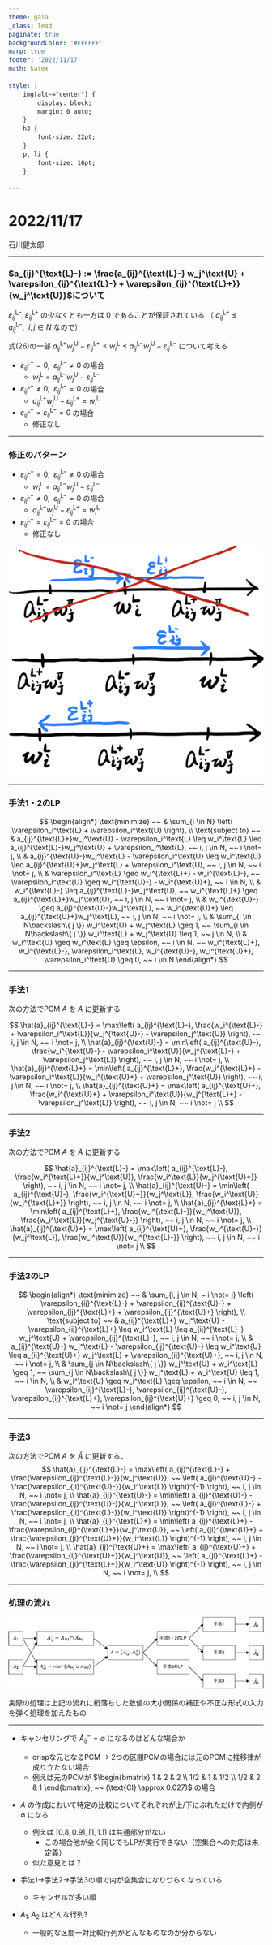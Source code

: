 ```yaml
---
theme: gaia
_class: lead
paginate: true
backgroundColor: '#FFFFFF'
marp: true
footer: '2022/11/17'
math: katex

style: |
    img[alt~="center"] {
        display: block;
        margin: 0 auto;
    }
    h3 {
        font-size: 22pt;
    }
    p, li {
        font-size: 16pt;
    }

---
```


# **2022/11/17**

石川健太郎

---

### $a_{ij}^{\text{L}-} := \frac{a_{ij}^{\text{L}-} w_j^\text{U} + \varepsilon_{ij}^{\text{L}-} + \varepsilon_{ij}^{\text{L}+}}{w_j^\text{U}}$について

$\varepsilon_{ij}^{\text{L}-}, \varepsilon_{ij}^{\text{L}+}$ の少なくとも一方は $0$ であることが保証されている
（ $a_{ij}^{\text{L}+} \leq a_{ij}^{\text{L}-}, ~~ i, j \in N$ なので）

式(26)の一部 $a_{ij}^{\text{L}+} w_j^\text{U} - \varepsilon_{ij}^{\text{L}+} \leq w_i^\text{L} \leq a_{ij}^{\text{L}-} w_j^\text{U} + \varepsilon_{ij}^{\text{L}-}$ について考える

- $\varepsilon_{ij}^{\text{L}+} = 0, ~~ \varepsilon_{ij}^{\text{L}-} \not= 0$ の場合
    - $w_i^\text{L} = a_{ij}^{\text{L}-} w_j^\text{U} - \varepsilon_{ij}^{\text{L}-}$
- $\varepsilon_{ij}^{\text{L}+} \not= 0, ~~ \varepsilon_{ij}^{\text{L}-} = 0$ の場合
    - $a_{ij}^{\text{L}+} w_j^\text{U} - \varepsilon_{ij}^{\text{L}+} = w_i^\text{L}$
- $\varepsilon_{ij}^{\text{L}+} = \varepsilon_{ij}^{\text{L}-} = 0$ の場合
    - 修正なし

---

### 修正のパターン

- $\varepsilon_{ij}^{\text{L}+} = 0, ~~ \varepsilon_{ij}^{\text{L}-} \not= 0$ の場合
    - $w_i^\text{L} = a_{ij}^{\text{L}-} w_j^\text{U} - \varepsilon_{ij}^{\text{L}-}$
- $\varepsilon_{ij}^{\text{L}+} \not= 0, ~~ \varepsilon_{ij}^{\text{L}-} = 0$ の場合
    - $a_{ij}^{\text{L}+} w_j^\text{U} - \varepsilon_{ij}^{\text{L}+} = w_i^\text{L}$
- $\varepsilon_{ij}^{\text{L}+} = \varepsilon_{ij}^{\text{L}-} = 0$ の場合
    - 修正なし

![center width:300](./IMG_CB875D7FB92E-1.png)

---

### 手法1・2のLP

$$
\begin{align*}
    \text{minimize} ~~
    & \sum_{i \in N} \left( \varepsilon_i^\text{L} + \varepsilon_i^\text{U} \right), \\
    \text{subject to} ~~
    & a_{ij}^{\text{L}+}w_j^\text{U} - \varepsilon_i^\text{L} \leq
    w_i^\text{L} \leq
    a_{ij}^{\text{L}-}w_j^\text{U} + \varepsilon_i^\text{L}, ~~ i, j \in N, ~~ i \not= j, \\
    & a_{ij}^{\text{U}-}w_j^\text{L} - \varepsilon_i^\text{U} \leq
    w_i^\text{U} \leq
    a_{ij}^{\text{U}+}w_j^\text{L} + \varepsilon_i^\text{U}, ~~ i, j \in N, ~~ i \not= j, \\
    & \varepsilon_i^\text{L} \geq w_i^{\text{L}+} - w_i^{\text{L}-}, ~~
    \varepsilon_i^\text{U} \geq w_i^{\text{U}-} - w_i^{\text{U}+}, ~~ i \in N, \\
    & w_i^{\text{L}-} \leq a_{ij}^{\text{L}-}w_j^\text{U}, ~~
    w_i^{\text{L}+} \geq a_{ij}^{\text{L}+}w_j^\text{U}, ~~ i, j \in N, ~~ i \not= j, \\
    & w_i^{\text{U}-} \geq a_{ij}^{\text{U}-}w_j^\text{L}, ~~
    w_i^{\text{U}+} \leq a_{ij}^{\text{U}+}w_j^\text{L}, ~~ i, j \in N, ~~ i \not= j, \\
    & \sum_{i \in N\backslash\{ j \}} w_i^\text{U} + w_j^\text{L} \geq 1, ~~
    \sum_{i \in N\backslash\{ j \}} w_i^\text{L} + w_j^\text{U} \leq 1, ~~ j \in N, \\
    & w_i^\text{U} \geq w_i^\text{L} \geq \epsilon, ~~ i \in N, ~~
    w_i^{\text{L}+}, w_i^{\text{L}-}, \varepsilon_i^\text{L},
    w_i^{\text{U}-}, w_i^{\text{U}+}, \varepsilon_i^\text{U} \geq 0, ~~ i \in N
\end{align*}
$$

---

### 手法1

次の方法でPCM $A$ を $\hat{A}$ に更新する

$$
\hat{a}_{ij}^{\text{L}-} = \max\left( a_{ij}^{\text{L}-}, \frac{w_i^{\text{L}-} + \varepsilon_i^\text{L}}{w_j^{\text{U}-} - \varepsilon_j^\text{U}} \right), ~~
i, j \in N, ~~ i \not= j, \\
\hat{a}_{ij}^{\text{U}-} = \min\left( a_{ij}^{\text{U}-}, \frac{w_i^{\text{U}-} - \varepsilon_i^\text{U}}{w_j^{\text{L}-} + \varepsilon_j^\text{L}} \right), ~~
i, j \in N, ~~ i \not= j, \\
\hat{a}_{ij}^{\text{L}+} = \min\left( a_{ij}^{\text{L}+}, \frac{w_i^{\text{L}+} - \varepsilon_i^\text{L}}{w_j^{\text{U}+} + \varepsilon_j^\text{U}} \right), ~~
i, j \in N, ~~ i \not= j, \\
\hat{a}_{ij}^{\text{U}+} = \max\left( a_{ij}^{\text{U}+}, \frac{w_i^{\text{U}+} + \varepsilon_i^\text{U}}{w_j^{\text{L}+} - \varepsilon_j^\text{L}} \right), ~~
i, j \in N, ~~ i \not= j \\
$$

---

### 手法2

次の方法でPCM $A$ を $\hat{A}$ に更新する

$$
\hat{a}_{ij}^{\text{L}-} = \max\left( a_{ij}^{\text{L}-}, \frac{w_i^{\text{L}+}}{w_j^\text{U}}, \frac{w_i^\text{L}}{w_j^{\text{U}+}} \right), ~~
i, j \in N, ~~ i \not= j, \\
\hat{a}_{ij}^{\text{U}-} = \min\left( a_{ij}^{\text{U}-}, \frac{w_i^{\text{U}+}}{w_j^\text{L}}, \frac{w_i^\text{U}}{w_j^{\text{L}+}} \right), ~~
i, j \in N, ~~ i \not= j, \\
\hat{a}_{ij}^{\text{L}+} = \min\left( a_{ij}^{\text{L}+}, \frac{w_i^{\text{L}-}}{w_j^\text{U}}, \frac{w_i^\text{L}}{w_j^{\text{U}-}} \right), ~~
i, j \in N, ~~ i \not= j, \\
\hat{a}_{ij}^{\text{U}+} = \max\left( a_{ij}^{\text{U}+}, \frac{w_i^{\text{U}-}}{w_j^\text{L}}, \frac{w_i^\text{U}}{w_j^{\text{L}-}} \right), ~~
i, j \in N, ~~ i \not= j \\
$$

---

### 手法3のLP

$$
\begin{align*}
    \text{minimize} ~~
    & \sum_{i, j \in N, ~ i \not= j} \left( \varepsilon_{ij}^{\text{L}-} + \varepsilon_{ij}^{\text{U}-} +
    \varepsilon_{ij}^{\text{L}+} + \varepsilon_{ij}^{\text{U}+} \right), \\
    \text{subject to} ~~
    & a_{ij}^{\text{L}+} w_j^\text{U} - \varepsilon_{ij}^{\text{L}+} \leq w_i^\text{L} \leq
    a_{ij}^{\text{L}-} w_j^\text{U} + \varepsilon_{ij}^{\text{L}-}, ~~
    i, j \in N, ~~ i \not= j, \\
    & a_{ij}^{\text{U}-} w_j^\text{L} - \varepsilon_{ij}^{\text{U}-} \leq w_i^\text{U} \leq
    a_{ij}^{\text{U}+} w_j^\text{L} + \varepsilon_{ij}^{\text{U}+}, ~~
    i, j \in N, ~~ i \not= j, \\
    & \sum_{j \in N\backslash\{ j \}} w_j^\text{U} + w_i^\text{L} \geq 1, ~~
    \sum_{j \in N\backslash\{ j \}} w_j^\text{L} + w_i^\text{U} \leq 1, ~~ i \in N, \\
    & w_i^\text{U} \geq w_i^\text{L} \geq \epsilon, ~~ i \in N, ~~
    \varepsilon_{ij}^{\text{L}-}, \varepsilon_{ij}^{\text{U}-}, \varepsilon_{ij}^{\text{L}+}, \varepsilon_{ij}^{\text{U}+} \geq 0, ~~
    i, j \in N, ~~ i \not= j
\end{align*}
$$

---

### 手法3

次の方法でPCM $A$ を $\hat{A}$ に更新する．
$$
\hat{a}_{ij}^{\text{L}-} = \max\left( a_{ij}^{\text{L}-} + \frac{\varepsilon_{ij}^{\text{L}-}}{w_j^\text{U}}, ~~
\left( a_{ji}^{\text{U}-} - \frac{\varepsilon_{ji}^{\text{U}-}}{w_i^\text{L}} \right)^{-1} \right), ~~
i, j \in N, ~~ i \not= j, \\
\hat{a}_{ij}^{\text{U}-} = \min\left( a_{ij}^{\text{U}-} - \frac{\varepsilon_{ij}^{\text{U}-}}{w_j^\text{L}}, ~~
\left( a_{ji}^{\text{L}-} + \frac{\varepsilon_{ji}^{\text{L}-}}{w_i^\text{U}} \right)^{-1} \right), ~~
i, j \in N, ~~ i \not= j, \\
\hat{a}_{ij}^{\text{L}+} = \min\left( a_{ij}^{\text{L}+} - \frac{\varepsilon_{ij}^{\text{L}+}}{w_j^\text{U}}, ~~
\left( a_{ji}^{\text{U}+} + \frac{\varepsilon_{ji}^{\text{U}+}}{w_i^\text{L}} \right)^{-1} \right), ~~
i, j \in N, ~~ i \not= j, \\
\hat{a}_{ij}^{\text{U}+} = \max\left( a_{ij}^{\text{U}+} + \frac{\varepsilon_{ij}^{\text{U}+}}{w_j^\text{U}}, ~~
\left( a_{ji}^{\text{L}+} - \frac{\varepsilon_{ji}^{\text{L}+}}{w_i^\text{U}} \right)^{-1} \right), ~~
i, j \in N, ~~ i \not= j, \\
$$

---

### 処理の流れ

![center width:1000](./architecture.drawio.png)

実際の処理は上記の流れに桁落ちした数値の大小関係の補正や不正な形式の入力を弾く処理を加えたもの

---

- キャンセリングで $\hat{A}_{ij}^- = \emptyset$ になるのはどんな場合か
    - crispな元となるPCM → 2つの区間PCMの場合には元のPCMに推移律が成り立たない場合
    - 例えば元のPCMが $\begin{bmatrix} 1 & 2 & 2 \\ 1/2 & 1 & 1/2 \\ 1/2 & 2 & 1 \end{bmatrix}, ~~ (\text{CI} \approx 0.027)$ の場合

- $A$ の作成において特定の比較についてそれぞれが上/下にぶれただけで内側が $\emptyset$ になる
    - 例えば $[0.8, 0.9], [1, 1.1]$ は共通部分がない
        - この場合他が全く同じでもLPが実行できない（空集合への対応は未定義）
    - 似た意見とは？

- 手法1→手法2→手法3の順で内が空集合になりづらくなっている
    - キャンセルが多い順

- $A_1, A_2$ はどんな行列?
    - 一般的な区間一対比較行列がどんなものなのか分からない

